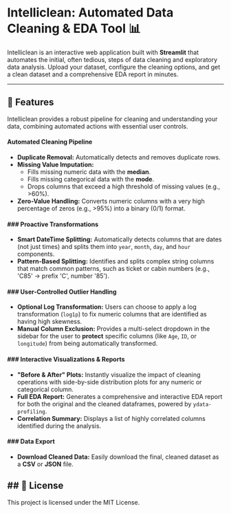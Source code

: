 # Intelliclean: Automated Data Cleaning & EDA Tool 📊

Intelliclean is an interactive web application built with **Streamlit** that automates the initial, often tedious, steps of data cleaning and exploratory data analysis. Upload your dataset, configure the cleaning options, and get a clean dataset and a comprehensive EDA report in minutes.



---

## 🚀 Features

Intelliclean provides a robust pipeline for cleaning and understanding your data, combining automated actions with essential user controls.

#### Automated Cleaning Pipeline
* **Duplicate Removal:** Automatically detects and removes duplicate rows.
* **Missing Value Imputation:**
    * Fills missing numeric data with the **median**.
    * Fills missing categorical data with the **mode**.
    * Drops columns that exceed a high threshold of missing values (e.g., >60%).
* **Zero-Value Handling:** Converts numeric columns with a very high percentage of zeros (e.g., >95%) into a binary (0/1) format.

#### ### Proactive Transformations
* **Smart DateTime Splitting:** Automatically detects columns that are dates (not just times) and splits them into `year`, `month`, `day`, and `hour` components.
* **Pattern-Based Splitting:** Identifies and splits complex string columns that match common patterns, such as ticket or cabin numbers (e.g., 'C85' -> prefix 'C', number '85').

#### ### User-Controlled Outlier Handling
* **Optional Log Transformation:** Users can choose to apply a log transformation (`log1p`) to fix numeric columns that are identified as having high skewness.
* **Manual Column Exclusion:** Provides a multi-select dropdown in the sidebar for the user to **protect** specific columns (like `Age`, `ID`, or `longitude`) from being automatically transformed.

#### ### Interactive Visualizations & Reports
* **"Before & After" Plots:** Instantly visualize the impact of cleaning operations with side-by-side distribution plots for any numeric or categorical column.
* **Full EDA Report:** Generates a comprehensive and interactive EDA report for both the original and the cleaned dataframes, powered by `ydata-profiling`.
* **Correlation Summary:** Displays a list of highly correlated columns identified during the analysis.

#### ### Data Export
* **Download Cleaned Data:** Easily download the final, cleaned dataset as a **CSV** or **JSON** file.

    

## ## 📄 License

This project is licensed under the MIT License.
